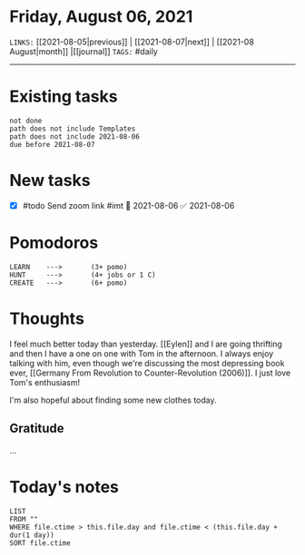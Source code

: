 # Friday, August 06, 2021
`LINKS:` [[2021-08-05|previous]] | [[2021-08-07|next]] | [[2021-08 August|month]] |[[journal]] 
`TAGS:` #daily

---
# Existing tasks
```tasks
not done
path does not include Templates
path does not include 2021-08-06
due before 2021-08-07
```

# New tasks
- [x] #todo Send zoom link #imt 📅 2021-08-06 ✅ 2021-08-06

# Pomodoros
```
LEARN    ---> 		(3+ pomo)
HUNT     ---> 		(4+ jobs or 1 C)
CREATE   --->  		(6+ pomo)
```

# Thoughts
I feel much better today than yesterday. [[Eylen]] and I are going thrifting and then I have a one on one with Tom in the afternoon. I always enjoy talking with him, even though we're discussing the most depressing book ever, [[Germany From Revolution to Counter-Revolution (2006)]]. I just love Tom's enthusiasm! 

I'm also hopeful about finding some new clothes today. 

## Gratitude
...

# Today's notes
```dataview
LIST 
FROM ""
WHERE file.ctime > this.file.day and file.ctime < (this.file.day + dur(1 day))
SORT file.ctime
```
